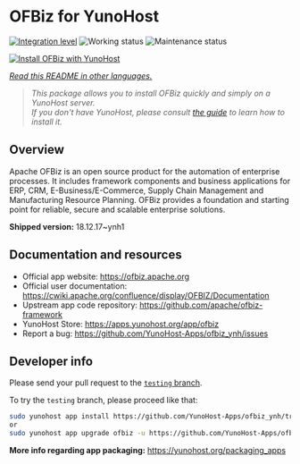 <!--
N.B.: This README was automatically generated by <https://github.com/YunoHost/apps/tree/master/tools/readme_generator>
It shall NOT be edited by hand.
-->

# OFBiz for YunoHost

[![Integration level](https://apps.yunohost.org/badge/integration/ofbiz)](https://ci-apps.yunohost.org/ci/apps/ofbiz/)
![Working status](https://apps.yunohost.org/badge/state/ofbiz)
![Maintenance status](https://apps.yunohost.org/badge/maintained/ofbiz)

[![Install OFBiz with YunoHost](https://install-app.yunohost.org/install-with-yunohost.svg)](https://install-app.yunohost.org/?app=ofbiz)

*[Read this README in other languages.](./ALL_README.md)*

> *This package allows you to install OFBiz quickly and simply on a YunoHost server.*  
> *If you don't have YunoHost, please consult [the guide](https://yunohost.org/install) to learn how to install it.*

## Overview

Apache OFBiz is an open source product for the automation of enterprise processes. It includes framework components and business applications for ERP, CRM, E-Business/E-Commerce, Supply Chain Management and Manufacturing Resource Planning. OFBiz provides a foundation and starting point for reliable, secure and scalable enterprise solutions. 


**Shipped version:** 18.12.17~ynh1
## Documentation and resources

- Official app website: <https://ofbiz.apache.org>
- Official user documentation: <https://cwiki.apache.org/confluence/display/OFBIZ/Documentation>
- Upstream app code repository: <https://github.com/apache/ofbiz-framework>
- YunoHost Store: <https://apps.yunohost.org/app/ofbiz>
- Report a bug: <https://github.com/YunoHost-Apps/ofbiz_ynh/issues>

## Developer info

Please send your pull request to the [`testing` branch](https://github.com/YunoHost-Apps/ofbiz_ynh/tree/testing).

To try the `testing` branch, please proceed like that:

```bash
sudo yunohost app install https://github.com/YunoHost-Apps/ofbiz_ynh/tree/testing --debug
or
sudo yunohost app upgrade ofbiz -u https://github.com/YunoHost-Apps/ofbiz_ynh/tree/testing --debug
```

**More info regarding app packaging:** <https://yunohost.org/packaging_apps>
